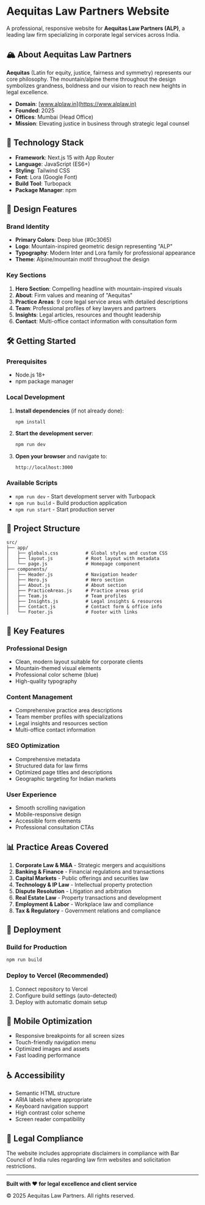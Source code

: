 # Aequitas Law Partners Website

A professional, responsive website for **Aequitas Law Partners (ALP)**, a leading law firm specializing in corporate legal services across India.

## 🏔️ About Aequitas Law Partners

**Aequitas** (Latin for equity, justice, fairness and symmetry) represents our core philosophy. The mountain/alpine theme throughout the design symbolizes grandness, boldness and our vision to reach new heights in legal excellence.

- **Domain**: [www.alplaw.in](https://www.alplaw.in)
- **Founded**: 2025
- **Offices**: Mumbai (Head Office)
- **Mission**: Elevating justice in business through strategic legal counsel

## 🚀 Technology Stack

- **Framework**: Next.js 15 with App Router
- **Language**: JavaScript (ES6+)
- **Styling**: Tailwind CSS
- **Font**: Lora (Google Font)
- **Build Tool**: Turbopack
- **Package Manager**: npm

## 🎨 Design Features

### Brand Identity
- **Primary Colors**: Deep blue (#0c3065)
- **Logo**: Mountain-inspired geometric design representing "ALP"
- **Typography**: Modern Inter and Lora family for professional appearance
- **Theme**: Alpine/mountain motif throughout the design

### Key Sections
1. **Hero Section**: Compelling headline with mountain-inspired visuals
2. **About**: Firm values and meaning of "Aequitas"
3. **Practice Areas**: 9 core legal service areas with detailed descriptions
4. **Team**: Professional profiles of key lawyers and partners
5. **Insights**: Legal articles, resources and thought leadership
6. **Contact**: Multi-office contact information with consultation form

## 🛠️ Getting Started

### Prerequisites
- Node.js 18+ 
- npm package manager

### Local Development

1. **Install dependencies** (if not already done):
   ```bash
   npm install
   ```

2. **Start the development server**:
   ```bash
   npm run dev
   ```

3. **Open your browser** and navigate to:
   ```
   http://localhost:3000
   ```

### Available Scripts

- `npm run dev` - Start development server with Turbopack
- `npm run build` - Build production application
- `npm run start` - Start production server

## 📁 Project Structure

```
src/
├── app/
│   ├── globals.css          # Global styles and custom CSS
│   ├── layout.js            # Root layout with metadata
│   └── page.js              # Homepage component
├── components/
│   ├── Header.js            # Navigation header
│   ├── Hero.js              # Hero section
│   ├── About.js             # About section
│   ├── PracticeAreas.js     # Practice areas grid
│   ├── Team.js              # Team profiles
│   ├── Insights.js          # Legal insights & resources
│   ├── Contact.js           # Contact form & office info
│   └── Footer.js            # Footer with links
```

## 🎯 Key Features

### Professional Design
- Clean, modern layout suitable for corporate clients
- Mountain-themed visual elements
- Professional color scheme (blue)
- High-quality typography

### Content Management
- Comprehensive practice area descriptions
- Team member profiles with specializations
- Legal insights and resources section
- Multi-office contact information

### SEO Optimization
- Comprehensive metadata
- Structured data for law firms
- Optimized page titles and descriptions
- Geographic targeting for Indian markets

### User Experience
- Smooth scrolling navigation
- Mobile-responsive design
- Accessible form elements
- Professional consultation CTAs

## 📊 Practice Areas Covered

1. **Corporate Law & M&A** - Strategic mergers and acquisitions
3. **Banking & Finance** - Financial regulations and transactions
4. **Capital Markets** - Public offerings and securities law
5. **Technology & IP Law** - Intellectual property protection
6. **Dispute Resolution** - Litigation and arbitration
7. **Real Estate Law** - Property transactions and development
8. **Employment & Labor** - Workplace law and compliance
9. **Tax & Regulatory** - Government relations and compliance


## 🚀 Deployment

### Build for Production
```bash
npm run build
```

### Deploy to Vercel (Recommended)
1. Connect repository to Vercel
2. Configure build settings (auto-detected)
3. Deploy with automatic domain setup

## 📱 Mobile Optimization

- Responsive breakpoints for all screen sizes
- Touch-friendly navigation menu
- Optimized images and assets
- Fast loading performance

## ♿ Accessibility

- Semantic HTML structure
- ARIA labels where appropriate
- Keyboard navigation support
- High contrast color scheme
- Screen reader compatibility


## 📄 Legal Compliance

The website includes appropriate disclaimers in compliance with Bar Council of India rules regarding law firm websites and solicitation restrictions.

---

**Built with ❤️ for legal excellence and client service**

© 2025 Aequitas Law Partners. All rights reserved.
